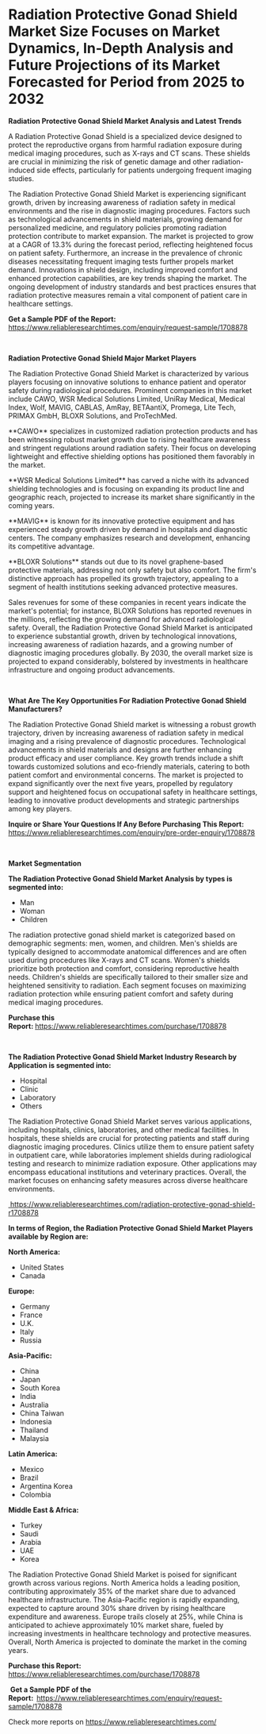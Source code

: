 <p><h1>Radiation Protective Gonad Shield Market Size Focuses on Market Dynamics, In-Depth Analysis and Future Projections of its Market Forecasted for Period from 2025 to 2032</h1></p><p><strong>Radiation Protective Gonad Shield Market Analysis and Latest Trends</strong></p>
<p><p>A Radiation Protective Gonad Shield is a specialized device designed to protect the reproductive organs from harmful radiation exposure during medical imaging procedures, such as X-rays and CT scans. These shields are crucial in minimizing the risk of genetic damage and other radiation-induced side effects, particularly for patients undergoing frequent imaging studies.</p><p>The Radiation Protective Gonad Shield Market is experiencing significant growth, driven by increasing awareness of radiation safety in medical environments and the rise in diagnostic imaging procedures. Factors such as technological advancements in shield materials, growing demand for personalized medicine, and regulatory policies promoting radiation protection contribute to market expansion. The market is projected to grow at a CAGR of 13.3% during the forecast period, reflecting heightened focus on patient safety. Furthermore, an increase in the prevalence of chronic diseases necessitating frequent imaging tests further propels market demand. Innovations in shield design, including improved comfort and enhanced protection capabilities, are key trends shaping the market. The ongoing development of industry standards and best practices ensures that radiation protective measures remain a vital component of patient care in healthcare settings.</p></p>
<p><strong>Get a Sample PDF of the Report:&nbsp;</strong> <a href="https://www.reliableresearchtimes.com/enquiry/request-sample/1708878?utm_campaign=2524&utm_medium=2&utm_source=Github&utm_content=ia&utm_term=27032025&utm_id=radiation-protective-gonad-shield">https://www.reliableresearchtimes.com/enquiry/request-sample/1708878</a></p>
<p>&nbsp;</p>
<p><strong>Radiation Protective Gonad Shield Major Market Players</strong></p>
<p><p>The Radiation Protective Gonad Shield Market is characterized by various players focusing on innovative solutions to enhance patient and operator safety during radiological procedures. Prominent companies in this market include CAWO, WSR Medical Solutions Limited, UniRay Medical, Medical Index, Wolf, MAVIG, CABLAS, AmRay, BETAantiX, Promega, Lite Tech, PRIMAX GmbH, BLOXR Solutions, and ProTechMed.</p><p>**CAWO** specializes in customized radiation protection products and has been witnessing robust market growth due to rising healthcare awareness and stringent regulations around radiation safety. Their focus on developing lightweight and effective shielding options has positioned them favorably in the market.</p><p>**WSR Medical Solutions Limited** has carved a niche with its advanced shielding technologies and is focusing on expanding its product line and geographic reach, projected to increase its market share significantly in the coming years.</p><p>**MAVIG** is known for its innovative protective equipment and has experienced steady growth driven by demand in hospitals and diagnostic centers. The company emphasizes research and development, enhancing its competitive advantage.</p><p>**BLOXR Solutions** stands out due to its novel graphene-based protective materials, addressing not only safety but also comfort. The firm's distinctive approach has propelled its growth trajectory, appealing to a segment of health institutions seeking advanced protective measures.</p><p>Sales revenues for some of these companies in recent years indicate the market's potential; for instance, BLOXR Solutions has reported revenues in the millions, reflecting the growing demand for advanced radiological safety. Overall, the Radiation Protective Gonad Shield Market is anticipated to experience substantial growth, driven by technological innovations, increasing awareness of radiation hazards, and a growing number of diagnostic imaging procedures globally. By 2030, the overall market size is projected to expand considerably, bolstered by investments in healthcare infrastructure and ongoing product advancements.</p></p>
<p>&nbsp;</p>
<p><strong>What Are The Key Opportunities For Radiation Protective Gonad Shield Manufacturers?</strong></p>
<p><p>The Radiation Protective Gonad Shield market is witnessing a robust growth trajectory, driven by increasing awareness of radiation safety in medical imaging and a rising prevalence of diagnostic procedures. Technological advancements in shield materials and designs are further enhancing product efficacy and user compliance. Key growth trends include a shift towards customized solutions and eco-friendly materials, catering to both patient comfort and environmental concerns. The market is projected to expand significantly over the next five years, propelled by regulatory support and heightened focus on occupational safety in healthcare settings, leading to innovative product developments and strategic partnerships among key players.</p></p>
<p><strong>Inquire or Share Your Questions If Any Before Purchasing This Report:</strong> <a href="https://www.reliableresearchtimes.com/enquiry/pre-order-enquiry/1708878?utm_campaign=2524&utm_medium=2&utm_source=Github&utm_content=ia&utm_term=27032025&utm_id=radiation-protective-gonad-shield">https://www.reliableresearchtimes.com/enquiry/pre-order-enquiry/1708878</a></p>
<p>&nbsp;</p>
<p><strong>Market Segmentation</strong></p>
<p><strong>The Radiation Protective Gonad Shield Market Analysis by types is segmented into:</strong></p>
<p><ul><li>Man</li><li>Woman</li><li>Children</li></ul></p>
<p><p>The radiation protective gonad shield market is categorized based on demographic segments: men, women, and children. Men's shields are typically designed to accommodate anatomical differences and are often used during procedures like X-rays and CT scans. Women's shields prioritize both protection and comfort, considering reproductive health needs. Children's shields are specifically tailored to their smaller size and heightened sensitivity to radiation. Each segment focuses on maximizing radiation protection while ensuring patient comfort and safety during medical imaging procedures.</p></p>
<p><strong>Purchase this Report:&nbsp;</strong><a href="https://www.reliableresearchtimes.com/purchase/1708878?utm_campaign=2524&utm_medium=2&utm_source=Github&utm_content=ia&utm_term=27032025&utm_id=radiation-protective-gonad-shield">https://www.reliableresearchtimes.com/purchase/1708878</a></p>
<p>&nbsp;</p>
<p><strong>The Radiation Protective Gonad Shield Market Industry Research by Application is segmented into:</strong></p>
<p><ul><li>Hospital</li><li>Clinic</li><li>Laboratory</li><li>Others</li></ul></p>
<p><p>The Radiation Protective Gonad Shield Market serves various applications, including hospitals, clinics, laboratories, and other medical facilities. In hospitals, these shields are crucial for protecting patients and staff during diagnostic imaging procedures. Clinics utilize them to ensure patient safety in outpatient care, while laboratories implement shields during radiological testing and research to minimize radiation exposure. Other applications may encompass educational institutions and veterinary practices. Overall, the market focuses on enhancing safety measures across diverse healthcare environments.</p></p>
<p><a href="https://www.reliableresearchtimes.com/radiation-protective-gonad-shield-r1708878?utm_campaign=2524&utm_medium=2&utm_source=Github&utm_content=ia&utm_term=27032025&utm_id=radiation-protective-gonad-shield">&nbsp;https://www.reliableresearchtimes.com/radiation-protective-gonad-shield-r1708878</a></p>
<p><strong>In terms of Region, the Radiation Protective Gonad Shield Market Players available by Region are:</strong></p>
<p>
    <p> <strong> North America: </strong>
        <ul>
            <li>United States</li>
            <li>Canada</li>
        </ul>
        </p> 
    <p> <strong> Europe: </strong>
        <ul>
            <li>Germany</li>
            <li>France</li>
            <li>U.K.</li>
            <li>Italy</li>
            <li>Russia</li>
        </ul>
        </p> 
    <p> <strong> Asia-Pacific: </strong>
        <ul>
            <li>China</li>
            <li>Japan</li>
            <li>South Korea</li>
            <li>India</li>
            <li>Australia</li>
            <li>China Taiwan</li>
            <li>Indonesia</li>
            <li>Thailand</li>
            <li>Malaysia</li>
        </ul>
        </p> 
    <p> <strong> Latin America: </strong>
        <ul>
            <li>Mexico</li>
            <li>Brazil</li>
            <li>Argentina Korea</li>
            <li>Colombia</li>
        </ul>
        </p> 
    <p> <strong> Middle East & Africa: </strong>
        <ul>
            <li>Turkey</li>
            <li>Saudi</li>
            <li>Arabia</li>
            <li>UAE</li>
            <li>Korea</li>
        </ul>
    </p>
    </p>
<p><p>The Radiation Protective Gonad Shield Market is poised for significant growth across various regions. North America holds a leading position, contributing approximately 35% of the market share due to advanced healthcare infrastructure. The Asia-Pacific region is rapidly expanding, expected to capture around 30% share driven by rising healthcare expenditure and awareness. Europe trails closely at 25%, while China is anticipated to achieve approximately 10% market share, fueled by increasing investments in healthcare technology and protective measures. Overall, North America is projected to dominate the market in the coming years.</p></p>
<p><strong>Purchase this Report: </strong><a href="https://www.reliableresearchtimes.com/purchase/1708878?utm_campaign=2524&utm_medium=2&utm_source=Github&utm_content=ia&utm_term=27032025&utm_id=radiation-protective-gonad-shield">https://www.reliableresearchtimes.com/purchase/1708878</a></p>
<p>&nbsp;<strong>Get a Sample PDF of the Report:&nbsp;&nbsp;</strong><a href="https://www.reliableresearchtimes.com/enquiry/request-sample/1708878?utm_campaign=2524&utm_medium=2&utm_source=Github&utm_content=ia&utm_term=27032025&utm_id=radiation-protective-gonad-shield">https://www.reliableresearchtimes.com/enquiry/request-sample/1708878</a></p>
<p><strong></strong></p>
<p>Check more reports on <a href="https://www.reliableresearchtimes.com/?utm_campaign=2524&utm_medium=2&utm_source=Github&utm_content=ia&utm_term=27032025&utm_id=radiation-protective-gonad-shield">https://www.reliableresearchtimes.com/</a></p>